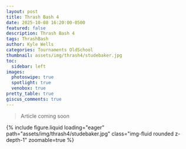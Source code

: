 ```yaml
---
layout: post
title: Thrash Bash 4
date: 2025-10-08 16:20:00-0500
featured: false
description: Thrash Bash 4
tags: ThrashBash
author: Kyle Wells
categories: Tournaments OldSchool
thumbnail: assets/img/thrash4/studebaker.jpg
toc:
  sidebar: left
images:
  photoswipe: true
  spotlight: true
  venobox: true
pretty_table: true
giscus_comments: true
---
```


> Article coming soon

{% include figure.liquid loading="eager" path="assets/img/thrash4/studebaker.jpg" class="img-fluid rounded z-depth-1" zoomable=true %}
